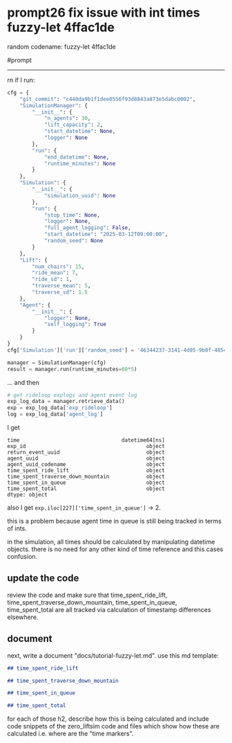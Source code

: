 # prompt26 fix issue with int times fuzzy-let 4ffac1de

random codename: fuzzy-let 4ffac1de

#prompt 

***

rn if I run: 


```python
cfg = {
    "git_commit": "c440da9b1f1dee0556f93d8843a873e5dabc0002",
    "SimulationManager": {
        "__init__": {
            "n_agents": 30,
            "lift_capacity": 2,
            "start_datetime": None,
            "logger": None
        },
        "run": {
            "end_datetime": None,
            "runtime_minutes": None
        }
    },
    "Simulation": {
        "__init__": {
            "simulation_uuid": None
        },
        "run": {
            "stop_time": None,
            "logger": None,
            "full_agent_logging": False,
            "start_datetime": "2025-03-12T09:00:00",
            "random_seed": None
        }
    },
    "Lift": {
        "num_chairs": 15,
        "ride_mean": 7,
        "ride_sd": 1,
        "traverse_mean": 5,
        "traverse_sd": 1.5
    },
    "Agent": {
        "__init__": {
            "logger": None,
            "self_logging": True
        }
    }
}
cfg['Simulation']['run']['random_seed'] = '46344237-3141-4d05-9b8f-4854a7b47c2f'

manager = SimulationManager(cfg)
result = manager.run(runtime_minutes=60*5)
```



... and then 

```python
# get rideloop explogs and agent event log
exp_log_data = manager.retrieve_data()
exp = exp_log_data['exp_rideloop']
log = exp_log_data['agent_log']
```

I get 

```
time                                 datetime64[ns]
exp_id                                       object
return_event_uuid                            object
agent_uuid                                   object
agent_uuid_codename                          object
time_spent_ride_lift                         object
time_spent_traverse_down_mountain            object
time_spent_in_queue                          object
time_spent_total                             object
dtype: object
```

also I get `exp.iloc[227]['time_spent_in_queue']` -> 2. 

this is a problem because agent time in queue is still being tracked in terms of ints. 

in the simulation, all times should be calculated by manipulating datetime objects. there is no need for any other kind of time reference and this cases confusion. 

## update the code 

review the code and make sure that time_spent_ride_lift, time_spent_traverse_down_mountain, time_spent_in_queue, time_spent_total are all tracked via calculation of timestamp differences elsewhere. 

## document 

next, write a document "docs/tutorial-fuzzy-let.md". use this md template: 

```markdown
## time_spent_ride_lift

## time_spent_traverse_down_mountain

## time_spent_in_queue

## time_spent_total

```

for each of those h2, describe how this is being calculated and include code snippets of the zero_liftsim code and files which show how these are calculated i.e. where are the "time markers". 
